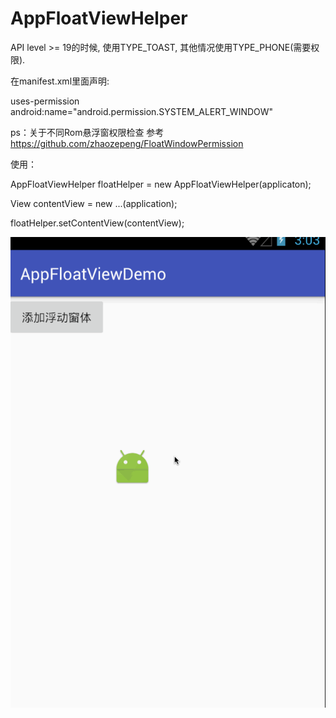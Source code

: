 # AppFloatViewHelper

API level >= 19的时候, 使用TYPE_TOAST, 其他情况使用TYPE_PHONE(需要权限).

在manifest.xml里面声明:

uses-permission android:name="android.permission.SYSTEM_ALERT_WINDOW"

ps：关于不同Rom悬浮窗权限检查 参考 https://github.com/zhaozepeng/FloatWindowPermission


使用：

AppFloatViewHelper floatHelper = new AppFloatViewHelper(applicaton);

View contentView = new ...(application);

floatHelper.setContentView(contentView);


![Image](https://github.com/msilemsile/AppFloatViewHelper/blob/master/demo.gif)
